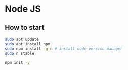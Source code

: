 # Node JS

## How to start

```bash
sudo apt update
sudo apt install npm
sudo npm install -g n # install node version manager
sudo n stable

npm init -y
```